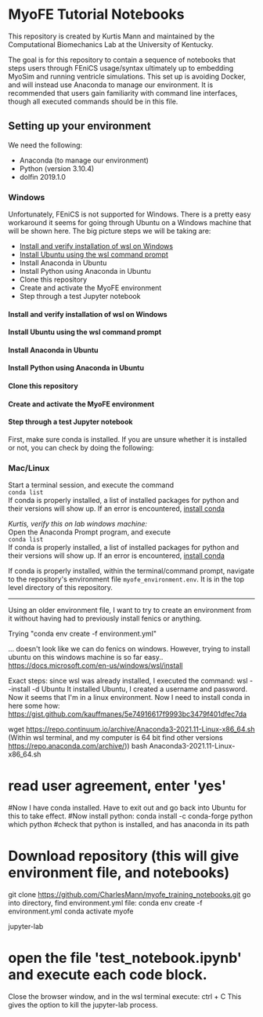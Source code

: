 # MyoFE Tutorial Notebooks

This repository is created by Kurtis Mann and maintained by the Computational Biomechanics Lab at the University of Kentucky.  

The goal is for this repository to contain a sequence of notebooks that steps users through FEniCS usage/syntax ultimately up to embedding MyoSim and running ventricle simulations. This set up is avoiding Docker, and will instead use Anaconda to manage our environment. It is recommended that users gain familiarity with command line interfaces, though all executed commands should be in this file.
## Setting up your environment
We need the following:
- Anaconda (to manage our environment)
- Python (version 3.10.4)
- dolfin 2019.1.0

### Windows
Unfortunately, FEniCS is not supported for Windows. There is a pretty easy workaround it seems for going through Ubuntu on a Windows machine that will be shown here. The big picture steps we will be taking are:
- [Install and verify installation of wsl on Windows](#install-and-verify-intallation-of-wsl-on-Windows)
- [Install Ubuntu using the wsl command prompt](#install-ubuntu-using-the-wsl-command-prompt)
- Install Anaconda in Ubuntu
- Install Python using Anaconda in Ubuntu
- Clone this repository
- Create and activate the MyoFE environment
- Step through a test Jupyter notebook

#### Install and verify installation of wsl on Windows
#### Install Ubuntu using the wsl command prompt
#### Install Anaconda in Ubuntu
#### Install Python using Anaconda in Ubuntu
#### Clone this repository
#### Create and activate the MyoFE environment
#### Step through a test Jupyter notebook

First, make sure conda is installed. If you are unsure whether it is installed or not, you can check by doing the following:  
### Mac/Linux
Start a terminal session, and execute the command  
`conda list`  
If conda is properly installed, a list of installed packages for python and their versions will show up. If an error is encountered, [install conda](https://docs.anaconda.com/anaconda/install/)

_Kurtis, verify this on lab windows machine:_  
Open the Anaconda Prompt program, and execute  
`conda list`  
If conda is properly installed, a list of installed packages for python and their versions will show up. If an error is encountered, [install conda](https://docs.anaconda.com/anaconda/install/)

If conda is properly installed, within the terminal/command prompt, navigate to the repository's environment file `myofe_environment.env`. It is in the top level directory of this repository.


--------------------
Using an older environment file, I want to try to create an environment from it without having had to previously install fenics or anything.

Trying "conda env create -f environment.yml"

... doesn't look like we can do fenics on windows. However, trying to install ubuntu on this windows machine is so far easy..
https://docs.microsoft.com/en-us/windows/wsl/install

Exact steps: since wsl was already installed, I executed the command: wsl --install -d Ubuntu
It installed Ubuntu, I created a username and password. Now it seems that I'm in a linux environment.
Now I need to install conda in here some how: https://gist.github.com/kauffmanes/5e74916617f9993bc3479f401dfec7da

wget https://repo.continuum.io/archive/Anaconda3-2021.11-Linux-x86_64.sh (Within wsl terminal, and my computer is 64 bit find other versions https://repo.anaconda.com/archive/))
bash Anaconda3-2021.11-Linux-x86_64.sh
# read user agreement, enter 'yes'
#Now I have conda installed. Have to exit out and go back into Ubuntu for this to take effect.
#Now install python:
conda install -c conda-forge python
which python #check that python is installed, and has anaconda in its path
# Download repository (this will give environment file, and notebooks)
git clone https://github.com/CharlesMann/myofe_training_notebooks.git
go into directory, find environment.yml file:
conda env create -f environment.yml
conda activate myofe

jupyter-lab
# open the file 'test_notebook.ipynb' and execute each code block.
Close the browser window, and in the wsl terminal execute: ctrl + C
This gives the option to kill the jupyter-lab process.
